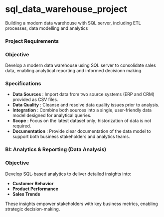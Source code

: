 # sql_data_warehouse_project
Building a modern data warehouse with SQL server, including ETL processes, data modelling and analytics
### Project Requirements

### Objective 
Develop a modern data warehouse using SQL server to consolidate sales data, enabling analytical reporting and informed decisionn making.

### Specifications

 - **Data Sources**  : Import data from two source systems (ERP and CRM) provided as CSV files.
 - **Data Quality**  : Cleanse and resolve data quality issues prior to analysis.
 - **Integration**   : Combine both sources into a single, user-friendly data model designed for analytical queries.
 - **Scope**         : Focus on the latest dataset only; historization of data is not required.
 - **Documentation** : Provide clear documentation of the data model to support both business stakeholders and analytics teams.

### BI: Analytics & Reporting (Data Analysis)
### Objective

Develop SQL-based analytics to deliver detailed insights into:
 - **Customer Behavior**
 - **Product Performance**
 - **Sales Trends**
  
These insights empower stakeholders with key business metrics, enabling strategic decision-making.
